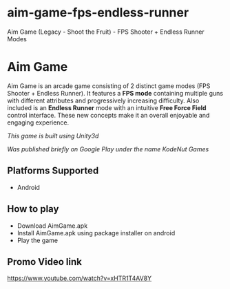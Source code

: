 # aim-game-fps-endless-runner
Aim Game (Legacy - Shoot the Fruit) - FPS Shooter + Endless Runner Modes

# Aim Game 
Aim Game is an arcade game consisting of 2 distinct game modes (FPS Shooter + Endless Runner). It features a **FPS mode** containing multiple guns with different attributes and progressively increasing difficulty. Also included is an **Endless Runner** mode with an intuitive **Free Force Field** control interface. These new concepts make it an overall enjoyable and engaging experience.

*This game is built using Unity3d*

*Was published briefly on Google Play under the name KodeNut Games* 

## Platforms Supported
* Android

## How to play
* Download AimGame.apk
* Install AimGame.apk using package installer on android
* Play the game

## Promo Video link

https://www.youtube.com/watch?v=xHTR1T4AV8Y